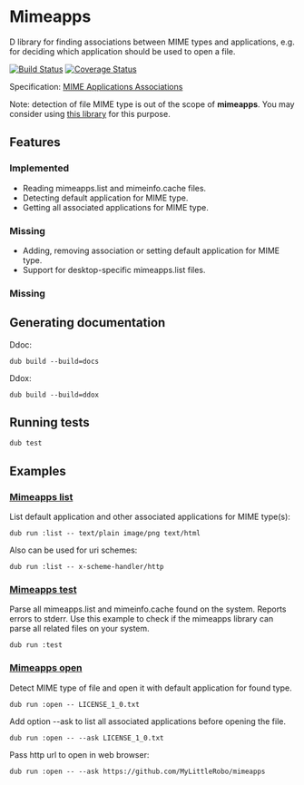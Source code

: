 # Mimeapps

D library for finding associations between MIME types and applications, e.g. for deciding which application should be used to open a file.

[![Build Status](https://travis-ci.org/MyLittleRobo/mimeapps.svg?branch=master)](https://travis-ci.org/MyLittleRobo/mimeapps) [![Coverage Status](https://coveralls.io/repos/github/MyLittleRobo/mimeapps/badge.svg?branch=master)](https://coveralls.io/github/MyLittleRobo/mimeapps?branch=master)

Specification: [MIME Applications Associations](https://www.freedesktop.org/wiki/Specifications/mime-apps-spec/)

Note: detection of file MIME type is out of the scope of **mimeapps**. You may consider using [this library](https://github.com/MyLittleRobo/mime) for this purpose.

## Features

### Implemented

* Reading mimeapps.list and mimeinfo.cache files.
* Detecting default application for MIME type.
* Getting all associated applications for MIME type.

### Missing

* Adding, removing association or setting default application for MIME type.
* Support for desktop-specific mimeapps.list files.

### Missing

## Generating documentation

Ddoc:

    dub build --build=docs
    
Ddox:

    dub build --build=ddox
    
## Running tests

    dub test

## Examples

### [Mimeapps list](examples/list/source/app.d)

List default application and other associated applications for MIME type(s):

    dub run :list -- text/plain image/png text/html

Also can be used for uri schemes:

    dub run :list -- x-scheme-handler/http

### [Mimeapps test](examples/test/source/app.d)

Parse all mimeapps.list and mimeinfo.cache found on the system. Reports errors to stderr.
Use this example to check if the mimeapps library can parse all related files on your system.

    dub run :test
    
### [Mimeapps open](examples/open/source/app.d)

Detect MIME type of file and open it with default application for found type.

    dub run :open -- LICENSE_1_0.txt

Add option --ask to list all associated applications before opening the file.

    dub run :open -- --ask LICENSE_1_0.txt

Pass http url to open in web browser:

    dub run :open -- --ask https://github.com/MyLittleRobo/mimeapps
